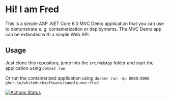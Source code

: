 # Hi! I am Fred

This is a simple ASP .NET Core 6.0 MVC Demo application that you can use to demonstrate e. g. containerization or deployments. The MVC Demo app can be extended with a simple Web API.

## Usage

Just clone this repository, jump into the `src/WebApp` folder and start the application using ```dotnet run```

Or run the containerized application using ```docker run -dp 8080:8080 ghcr.io/whiteducksoftware/sample-mvc:fred```

[![Actions Status](https://github.com/whiteducksoftware/sample-mvc/workflows/Publish%20to%20Registry/badge.svg)](https://github.com/whiteducksoftware/sample-mvc/actions)

